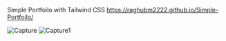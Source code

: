 Simple Portfoilo with Tailwind CSS
https://raghubm2222.github.io/Simple-Portfoilo/


![Capture](https://user-images.githubusercontent.com/62919851/121767690-76d2b800-cb77-11eb-8930-a3f6ddb33142.PNG)
![Capture1](https://user-images.githubusercontent.com/62919851/121767691-789c7b80-cb77-11eb-9df0-bb00a3438f31.PNG)
